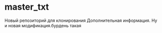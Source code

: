 # master_txt
Новый репозиторий для клонирования
Дополнительная информация.
Ну и новая модификация.бурдень такая
